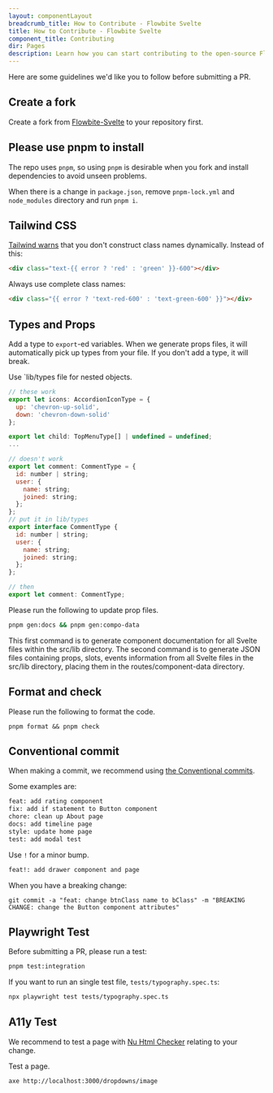 ```yaml
---
layout: componentLayout
breadcrumb_title: How to Contribute - Flowbite Svelte
title: How to Contribute - Flowbite Svelte
component_title: Contributing
dir: Pages
description: Learn how you can start contributing to the open-source Flowbite Svelte UI component library
---
```


<script>
  
</script>

Here are some guidelines we'd like you to follow before submitting a PR.

## Create a fork

Create a fork from [Flowbite-Svelte](https://github.com/themesberg/flowbite-svelte) to your repository first.

## Please use pnpm to install

The repo uses `pnpm`, so using `pnpm` is desirable when you fork and install dependencies to avoid unseen problems.

When there is a change in `package.json`, remove `pnpm-lock.yml` and `node_modules` directory and run `pnpm i`.

## Tailwind CSS

[Tailwind warns](https://tailwindcss.com/docs/content-configuration#dynamic-class-names) that you don't construct class names dynamically. Instead of this:

```html
<div class="text-{{ error ? 'red' : 'green' }}-600"></div>
```

Always use complete class names:

```html
<div class="{{ error ? 'text-red-600' : 'text-green-600' }}"></div>
```

## Types and Props

Add a type to `export`-ed variables. When we generate props files, it will automatically pick up types from your file. If you don't add a type, it will break.

Use `lib/types file for nested objects.

```js
// these work
export let icons: AccordionIconType = {
  up: 'chevron-up-solid',
  down: 'chevron-down-solid'
};

export let child: TopMenuType[] | undefined = undefined;
...

// doesn't work
export let comment: CommentType = {
  id: number | string;
  user: {
    name: string;
    joined: string;
  };
};
// put it in lib/types
export interface CommentType {
  id: number | string;
  user: {
    name: string;
    joined: string;
  };
};

// then
export let comment: CommentType;
```

Please run the following to update prop files.

```sh
pnpm gen:docs && pnpm gen:compo-data
```

This first command is to generate component documentation for all Svelte files within the src/lib directory. The second command is to generate JSON files containing props, slots, events information from all Svelte files in the src/lib directory, placing them in the routes/component-data directory.

## Format and check

Please run the following to format the code.

```
pnpm format && pnpm check
```

## Conventional commit

When making a commit, we recommend using [the Conventional commits](https://www.conventionalcommits.org/en/v1.0.0/).

Some examples are:

```sh
feat: add rating component
fix: add if statement to Button component
chore: clean up About page
docs: add timeline page
style: update home page
test: add modal test
```

Use `!` for a minor bump.

```sh
feat!: add drawer component and page
```

When you have a breaking change:

```
git commit -a "feat: change btnClass name to bClass" -m "BREAKING CHANGE: change the Button component attributes"
```

## Playwright Test

Before submitting a PR, please run a test:

```sh
pnpm test:integration
```

If you want to run an single test file, `tests/typography.spec.ts`:

```sh
npx playwright test tests/typography.spec.ts
```

## A11y Test

We recommend to test a page with [Nu Html Checker](https://validator.unl.edu/) relating to your change.

Test a page.

```sh
axe http://localhost:3000/dropdowns/image
```
